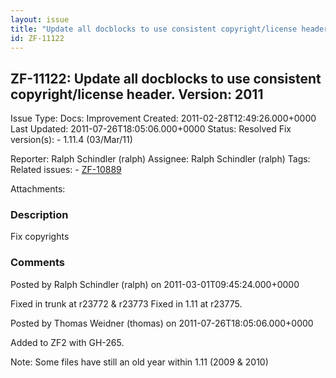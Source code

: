 ```yaml
---
layout: issue
title: "Update all docblocks to use consistent copyright/license header. Version: 2011"
id: ZF-11122
---
```


ZF-11122: Update all docblocks to use consistent copyright/license header. Version: 2011
----------------------------------------------------------------------------------------

 Issue Type: Docs: Improvement Created: 2011-02-28T12:49:26.000+0000 Last Updated: 2011-07-26T18:05:06.000+0000 Status: Resolved Fix version(s): - 1.11.4 (03/Mar/11)
 
 Reporter:  Ralph Schindler (ralph)  Assignee:  Ralph Schindler (ralph)  Tags: 
 Related issues: - [ZF-10889](/issues/browse/ZF-10889)
 
 Attachments: 
### Description

Fix copyrights

 

 

### Comments

Posted by Ralph Schindler (ralph) on 2011-03-01T09:45:24.000+0000

Fixed in trunk at r23772 & r23773 Fixed in 1.11 at r23775.

 

 

Posted by Thomas Weidner (thomas) on 2011-07-26T18:05:06.000+0000

Added to ZF2 with GH-265.

Note: Some files have still an old year within 1.11 (2009 & 2010)

 

 